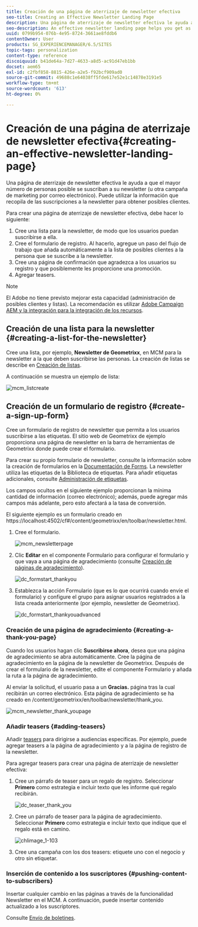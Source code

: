 ```yaml
---
title: Creación de una página de aterrizaje de newsletter efectiva
seo-title: Creating an Effective Newsletter Landing Page
description: Una página de aterrizaje de newsletter efectiva le ayuda a que el mayor número de personas posible se suscriban a su newsletter (u otra campaña de marketing por correo electrónico). Puede utilizar la información que recopila de las suscripciones a la newsletter para obtener posibles clientes.
seo-description: An effective newsletter landing page helps you get as many people as possible to sign up for your newsletter (or other email marketing campaign). You can use the information you gather from your newsletter sign ups to get leads.
uuid: 0799b954-076b-4e95-8724-3661ae8fddb6
contentOwner: User
products: SG_EXPERIENCEMANAGER/6.5/SITES
topic-tags: personalization
content-type: reference
discoiquuid: b41de64a-7d27-4633-a8d5-ac91d47eb1bb
docset: aem65
exl-id: c2fbf858-8815-426e-a2e5-f92bcf909ad0
source-git-commit: 49688c1e64038ff5fde617e52e1c14878e3191e5
workflow-type: tm+mt
source-wordcount: '613'
ht-degree: 0%

---
```


# Creación de una página de aterrizaje de newsletter efectiva{#creating-an-effective-newsletter-landing-page}

Una página de aterrizaje de newsletter efectiva le ayuda a que el mayor número de personas posible se suscriban a su newsletter (u otra campaña de marketing por correo electrónico). Puede utilizar la información que recopila de las suscripciones a la newsletter para obtener posibles clientes.

Para crear una página de aterrizaje de newsletter efectiva, debe hacer lo siguiente:

1. Cree una lista para la newsletter, de modo que los usuarios puedan suscribirse a ella.
1. Cree el formulario de registro. Al hacerlo, agregue un paso del flujo de trabajo que añada automáticamente a la lista de posibles clientes a la persona que se suscribe a la newsletter.
1. Cree una página de confirmación que agradezca a los usuarios su registro y que posiblemente les proporcione una promoción.
1. Agregar teasers.

>[!NOTE]
>
>El Adobe no tiene previsto mejorar esta capacidad (administración de posibles clientes y listas).
>La recomendación es utilizar [Adobe Campaign AEM y la integración para la integración de los recursos](/help/sites-administering/campaign.md).

## Creación de una lista para la newsletter {#creating-a-list-for-the-newsletter}

Cree una lista, por ejemplo, **Newsletter de Geometrixx**, en MCM para la newsletter a la que deben suscribirse las personas. La creación de listas se describe en [Creación de listas](/help/sites-classic-ui-authoring/classic-personalization-campaigns.md#creatingnewlists).

A continuación se muestra un ejemplo de lista:

![mcm_listcreate](assets/mcm_listcreate.png)

## Creación de un formulario de registro {#create-a-sign-up-form}

Cree un formulario de registro de newsletter que permita a los usuarios suscribirse a las etiquetas. El sitio web de Geometrixx de ejemplo proporciona una página de newsletter en la barra de herramientas de Geometrixx donde puede crear el formulario.

Para crear su propio formulario de newsletter, consulte la información sobre la creación de formularios en la [Documentación de Forms](/help/sites-authoring/default-components.md#form). La newsletter utiliza las etiquetas de la Biblioteca de etiquetas. Para añadir etiquetas adicionales, consulte [Administración de etiquetas](/help/sites-authoring/tags.md#tagadministration).

Los campos ocultos en el siguiente ejemplo proporcionan la mínima cantidad de información (correo electrónico); además, puede agregar más campos más adelante, pero esto afectará a la tasa de conversión.

El siguiente ejemplo es un formulario creado en https://localhost:4502/cf#/content/geometrixx/en/toolbar/newsletter.html.

1. Cree el formulario.

   ![mcm_newsletterpage](assets/mcm_newsletterpage.png)

1. Clic **Editar** en el componente Formulario para configurar el formulario y que vaya a una página de agradecimiento (consulte [Creación de páginas de agradecimiento](#creating-a-thank-you-page)).

   ![dc_formstart_thankyou](assets/dc_formstart_thankyou.png)

1. Establezca la acción Formulario (que es lo que ocurrirá cuando envíe el formulario) y configure el grupo para asignar usuarios registrados a la lista creada anteriormente (por ejemplo, newsletter de Geometrixx).

   ![dc_formstart_thankyouadvanced](assets/dc_formstart_thankyouadvanced.png)

### Creación de una página de agradecimiento {#creating-a-thank-you-page}

Cuando los usuarios hagan clic **Suscribirse ahora**, desea que una página de agradecimiento se abra automáticamente. Cree la página de agradecimiento en la página de la newsletter de Geometrixx. Después de crear el formulario de la newsletter, edite el componente Formulario y añada la ruta a la página de agradecimiento.

Al enviar la solicitud, el usuario pasa a un **Gracias.** página tras la cual recibirán un correo electrónico. Esta página de agradecimiento se ha creado en /content/geometrixx/en/toolbar/newsletter/thank_you.

![mcm_newsletter_thank_youpage](assets/mcm_newsletter_thankyoupage.png)

### Añadir teasers {#adding-teasers}

Añadir [teasers](/help/sites-classic-ui-authoring/classic-personalization-campaigns.md#teasers) para dirigirse a audiencias específicas. Por ejemplo, puede agregar teasers a la página de agradecimiento y a la página de registro de la newsletter.

Para agregar teasers para crear una página de aterrizaje de newsletter efectiva:

1. Cree un párrafo de teaser para un regalo de registro. Seleccionar **Primero** como estrategia e incluir texto que les informe qué regalo recibirán.

   ![dc_teaser_thank_you](assets/dc_teaser_thankyou.png)

1. Cree un párrafo de teaser para la página de agradecimiento. Seleccionar **Primero** como estrategia e incluir texto que indique que el regalo está en camino.

   ![chlimage_1-103](assets/chlimage_1-103.png)

1. Cree una campaña con los dos teasers: etiquete uno con el negocio y otro sin etiquetar.

### Inserción de contenido a los suscriptores {#pushing-content-to-subscribers}

Insertar cualquier cambio en las páginas a través de la funcionalidad Newsletter en el MCM. A continuación, puede insertar contenido actualizado a los suscriptores.

Consulte [Envío de boletines](/help/sites-classic-ui-authoring/classic-personalization-campaigns.md#newsletters).
